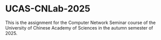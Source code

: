 # UCAS-CNLab-2025
This is the assignment for the Computer Network Seminar course of the University of Chinese Academy of Sciences in the autumn semester of 2025.
